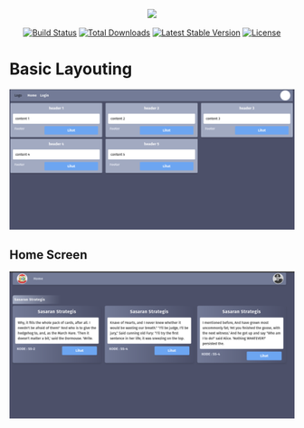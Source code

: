 <p align="center">
<img src="https://avatars2.githubusercontent.com/u/23658759?s=460&u=282d8a9ebcb3cb461a16574d233ef777d7f27b9d&v=4" width="300">
</p>

<p align="center">
<a href="https://travis-ci.org/laravel/framework"><img src="https://travis-ci.org/laravel/framework.svg" alt="Build Status"></a>
<a href="https://packagist.org/packages/laravel/framework"><img src="https://poser.pugx.org/laravel/framework/d/total.svg" alt="Total Downloads"></a>
<a href="https://packagist.org/packages/laravel/framework"><img src="https://poser.pugx.org/laravel/framework/v/stable.svg" alt="Latest Stable Version"></a>
<a href="https://packagist.org/packages/laravel/framework"><img src="https://poser.pugx.org/laravel/framework/license.svg" alt="License"></a>
</p>

# Basic Layouting
![alt](screenshoot/screen-1.png)

## Home Screen

![alt](screenshoot/screen-2.png)